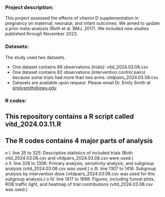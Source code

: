 ### Project description:
This project assessed the effects of vitamin D supplementation in pregnancy on maternal, neonatal, and infant outcomes. We aimed to update a prior meta-analysis (Roth et al. BMJ. 2017). We included new studies published through November 2023. 

### Datasets: 
The study used two datasets.
-	One dataset contains 66 observations (trials):  vitd_2024.03.08.csv
-	One dataset contains 82 observations (intervention control pairs) because some trials had more than two arms: vitdpairs_2024.03.08.csv
-	Datasets are available upon request. Please email Dr. Emily Smith at emilysmith@gwu.edu

### R codes:
## This repository contains a R script called vitd_2024.03.11.R 
## The R codes contains 4 major parts of analysis
o	I. line 35 to 325: Descriptive statistics of included trials (Both vitd_2024.03.08.csv and vitdpairs_2024.03.08.csv were used.)  
o	II. line 326 to 1306: Primary analysis, sensitivity analysis, and subgroup analysis (vitd_2024.03.08.csv was used.) 
o	III. line 1307 to 1416: Subgroup analysis by intervention dose (vitdpairs_2024.03.08.csv was used for this subgroup analysis.)
o	IV. line 1417 to 1698: Figures, including funnel plots, ROB traffic light, and heatmap of trial contributions (vitd_2024.03.08.csv was used.)
